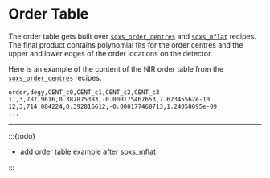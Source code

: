 # Order Table

The order table gets built over [`soxs_order_centres`](../recipes/soxs_order_centres.md) and [`soxs_mflat`](../recipes/soxs_mflat.md) recipes. The final product contains polynomial fits for the order centres and the upper and lower edges of the order locations on the detector.

Here is an example of the content of the NIR order table from the [`soxs_order_centres`](../recipes/soxs_order_centres.md) recipes.

```text
order,degy,CENT_c0,CENT_c1,CENT_c2,CENT_c3
11,3,787.9616,0.387875383,-0.000175467653,7.67345562e-10
12,3,714.084224,0.392816612,-0.000177468713,1.24058095e-09
...
```

---

:::{todo}

- add order table example after soxs_mflat

:::
